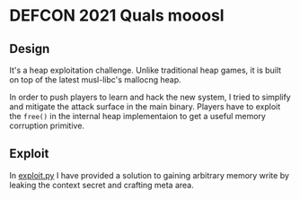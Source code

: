 # DEFCON 2021 Quals mooosl

## Design

It's a heap exploitation challenge. Unlike traditional heap games, it is
built on top of the latest musl-libc's mallocng heap.

In order to push players to learn and hack the new system, I tried to
simplify and mitigate the attack surface in the main binary. Players have
to exploit the `free()` in the internal heap implementaion to get a useful
memory corruption primitive.

## Exploit

In [exploit.py](interaction/exploit.py) I have provided a solution to
gaining arbitrary memory write by leaking the context secret and crafting
meta area.
